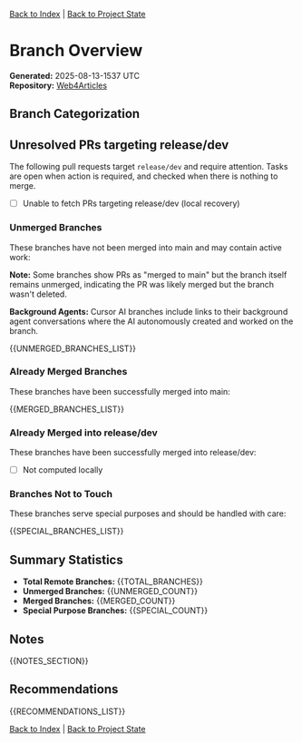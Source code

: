 [Back to Index](../../../index.md) | [Back to Project State](./project.state.md)

# Branch Overview

**Generated:** 2025-08-13-1537 UTC  
**Repository:** [Web4Articles](https://github.com/Cerulean-Circle-GmbH/Web4Articles)

## Branch Categorization

## Unresolved PRs targeting release/dev

The following pull requests target `release/dev` and require attention. Tasks are open when action is required, and checked when there is nothing to merge.

- [ ] Unable to fetch PRs targeting release/dev (local recovery)

### Unmerged Branches

These branches have not been merged into main and may contain active work:

**Note:** Some branches show PRs as "merged to main" but the branch itself remains unmerged, indicating the PR was likely merged but the branch wasn't deleted.

**Background Agents:** Cursor AI branches include links to their background agent conversations where the AI autonomously created and worked on the branch.

{{UNMERGED_BRANCHES_LIST}}

### Already Merged Branches

These branches have been successfully merged into main:

{{MERGED_BRANCHES_LIST}}

### Already Merged into release/dev

These branches have been successfully merged into release/dev:

- [ ] Not computed locally

### Branches Not to Touch

These branches serve special purposes and should be handled with care:

{{SPECIAL_BRANCHES_LIST}}

## Summary Statistics

- **Total Remote Branches:** {{TOTAL_BRANCHES}}
- **Unmerged Branches:** {{UNMERGED_COUNT}}
- **Merged Branches:** {{MERGED_COUNT}}
- **Special Purpose Branches:** {{SPECIAL_COUNT}}

## Notes

{{NOTES_SECTION}}

## Recommendations

{{RECOMMENDATIONS_LIST}}

[Back to Index](../../../index.md) | [Back to Project State](./project.state.md)